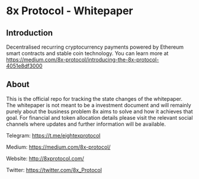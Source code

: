 # 8x Protocol - Whitepaper

## Introduction

Decentralised recurring cryptocurrency payments powered by Ethereum smart contracts and stable coin technology.
You can learn more at https://medium.com/8x-protocol/introducing-the-8x-protocol-4051e8df3000

## About

This is the official repo for tracking the state changes of the whitepaper. The whitepaper is not meant to be a investment document and will remainly purely about the business problem 8x aims to solve and how it achieves that goal. For financial and token allocation details please visit the relevant social channels where updates and further information will be available.


Telegram: https://t.me/eightexprotocol

Medium: https://medium.com/8x-protocol/

Website: http://8xprotocol.com/

Twitter: https://twitter.com/8x_Protocol
